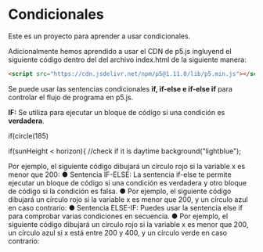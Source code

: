 # Condicionales

Este es un proyecto para aprender a usar condicionales.

Adicionalmente hemos aprendido a usar el CDN de p5.js ingluyend el siguiente código dentro del <head> del archivo index.html de la siguiente manera:

```html
<script src="https://cdn.jsdelivr.net/npm/p5@1.11.0/lib/p5.min.js"></script>
```

Se puede usar las sentencias condicionales **if, if-else e if-else if** para controlar el flujo de programa en p5.js.

**IF:** Se utiliza para ejecutar un bloque de código si una condición es **verdadera**.

if(circle(185)

if(sunHeight < horizon){ //check if it is daytime
background("lightblue");

Por ejemplo, el siguiente código dibujará un círculo rojo si la variable x es menor que 200:
●
Sentencia IF-ELSE: La sentencia if-else te permite ejecutar un bloque de código si una condición es verdadera y otro bloque de código si la condición es falsa.
●
Por ejemplo, el siguiente código dibujará un círculo rojo si la variable x es menor que 200, y un círculo azul en caso contrario:
●
Sentencia ELSE-IF: Puedes usar la sentencia else if para comprobar varias condiciones en secuencia.
●
Por ejemplo, el siguiente código dibujará un círculo rojo si la variable x es menor que 200, un círculo azul si x está entre 200 y 400, y un círculo verde en caso contrario:

